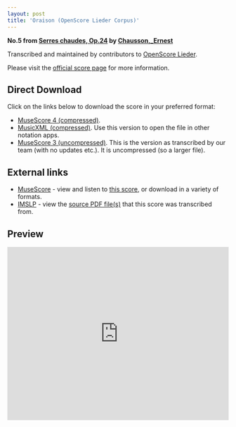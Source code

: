 ```yaml
---
layout: post
title: 'Oraison (OpenScore Lieder Corpus)'
---
```


__No.5 from [Serres chaudes, Op.24](https://fourscoreandmore.org/openscore/lieder/Chausson,_Ernest/Serres_chaudes,_Op.24/) by [Chausson,_Ernest](https://fourscoreandmore.org/openscore/lieder/Chausson,_Ernest)__

Transcribed and maintained by contributors to [OpenScore Lieder].

Please visit the [official score page] for more information.

[official score page]: https://musescore.com/openscore-lieder-corpus/scores/5057849
[OpenScore Lieder]: https://musescore.com/openscore-lieder-corpus

## Direct Download

Click on the links below to download the score in your preferred format:
- [MuseScore 4 (compressed)](https://github.com/openscore/lieder/blob/main/scores/Chausson,_Ernest/Serres_chaudes,_Op.24/5_Oraison/lc5057849.mscz?raw=true).
- [MusicXML (compressed)](https://github.com/openscore/lieder/blob/main/scores/Chausson,_Ernest/Serres_chaudes,_Op.24/5_Oraison/lc5057849.mxl?raw=true). Use this version to open the file in other notation apps.
- [MuseScore 3 (uncompressed)](https://github.com/openscore/lieder/blob/main/scores/Chausson,_Ernest/Serres_chaudes,_Op.24/5_Oraison/lc5057849.mscx?raw=true). This is the version as transcribed by our team (with no updates etc.). It is uncompressed (so a larger file).

## External links

- [MuseScore] - view and listen to [this score][MuseScore], or download in a variety of formats.
- [IMSLP] - view the [source PDF file(s)][IMSLP] that this score was transcribed from.

[MuseScore]: https://musescore.com/score/5057849
[IMSLP]: https://imslp.org/wiki/Special:ReverseLookup/26882

## Preview

<iframe width="100%" height="394" src="https://musescore.com/openscore-lieder-corpus/scores/5057849/embed" frameborder="0" allowfullscreen allow="autoplay; fullscreen"></iframe>

